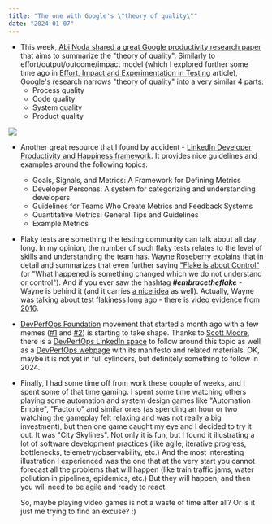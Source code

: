 ```yaml
---
title: "The one with Google's \"theory of quality\""
date: "2024-01-07"
---
```


- This week, [Abi Noda shared a great Google productivity research paper](https://www.linkedin.com/pulse/software-quality-abi-noda-hzbtc/) that aims to summarize the "theory of quality". Similarly to effort/output/outcome/impact model (which I explored further some time ago in [Effort, Impact and Experimentation in Testing](/effort-impact-and-experimentation-in-testing/) article), Google's research narrows "theory of quality" into a very similar 4 parts:
    - Process quality
    - Code quality
    - System quality
    - Product quality 
    
![](https://ieeexplore.ieee.org/mediastore/IEEE/content/media/52/10372482/10372494/developerprod01-3324830-large.gif)

- Another great resource that I found by accident - [LinkedIn Developer Productivity and Happiness framework](https://linkedin.github.io/dph-framework/). It provides nice guidelines and examples around the following topics:
    - Goals, Signals, and Metrics: A Framework for Defining Metrics
    - Developer Personas: A system for categorizing and understanding developers
    - Guidelines for Teams Who Create Metrics and Feedback Systems
    - Quantitative Metrics: General Tips and Guidelines
    - Example Metrics

- Flaky tests are something the testing community can talk about all day long. In my opinion, the number of such flaky tests relates to the level of skills and understanding the team has. [Wayne Roseberry](https://www.linkedin.com/in/wayneroseberry/) explains that in detail and summarizes that even further saying ["Flake is about Control"](https://waynemroseberry.github.io/2023/12/30/Flake-is-about-control.html) (or "What happened is something changed which we do not understand or control"). And if you ever saw the hashtag **_#embracetheflake_** - Wayne is behind it (and it carries [a nice idea](https://waynemroseberry.github.io/2023/12/27/Winning-with-flaky-automation.html) as well). Actually, Wayne was talking about test flakiness long ago - there is [video evidence from 2016](https://www.youtube.com/watch?v=S-da7O4d_Jw).

- [DevPerfOps Foundation](https://www.linkedin.com/showcase/devperfops/) movement that started a month ago with a few memes ([#1](https://www.linkedin.com/posts/scottmooreconsulting_devsecops-devperfops-softwareengineering-activity-7138586935454797825-F2zO/) and [#2](https://www.linkedin.com/posts/scottmooreconsulting_intoeternity-devperfops-activity-7138977005970124800-gjwq/)) is starting to take shape. Thanks to [Scott Moore](https://www.linkedin.com/in/scottmooreconsulting/), there is a [DevPerfOps LinkedIn space](https://www.linkedin.com/showcase/devperfops/) to follow around this topic as well as a [DevPerfOps webpage](https://devperfops.org/) with its manifesto and related materials. OK, maybe it is not yet in full cylinders, but definitely something to follow in 2024.

- Finally, I had some time off from work these couple of weeks, and I spent some of that time gaming. I spent some time watching others playing some automation and system design games like "Automation Empire", "Factorio" and similar ones (as spending an hour or two watching the gameplay felt relaxing and was not really a big investment), but then one game caught my eye and I decided to try it out. It was "City Skylines". Not only it is fun, but I found it illustrating a lot of software development practices (like agile, iterative progress, bottlenecks, telemetry/observability, etc.) And the most interesting illustration I experienced was the one that at the very start you cannot forecast all the problems that will happen (like train traffic jams, water pollution in pipelines, epidemics, etc.) But they will happen, and then you will need to be agile and ready to react.  
      
    So, maybe playing video games is not a waste of time after all? Or is it just me trying to find an excuse? :)
